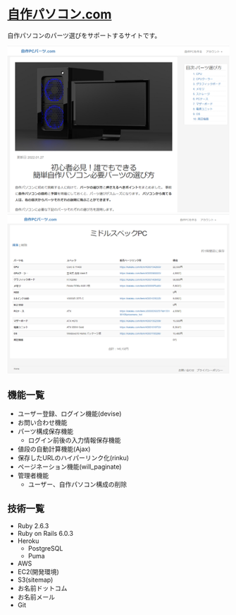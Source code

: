 # [自作パソコン.com](https://www.jisakupc-parts.com)
自作パソコンのパーツ選びをサポートするサイトです。

![トップページ画像](./jisakupc-parts.com_Screenshot.png)　![自作パソコン詳細ページ画像](./jisakupc-parts.com-customs-show_Screenshot.png)

## 機能一覧
* ユーザー登録、ログイン機能(devise)
* お問い合わせ機能
* パーツ構成保存機能
  * ログイン前後の入力情報保存機能
* 値段の自動計算機能(Ajax)
* 保存したURLのハイパーリンク化(rinku)
* ページネーション機能(will_paginate)
* 管理者機能
  * ユーザー、自作パソコン構成の削除

## 技術一覧
* Ruby 2.6.3
* Ruby on Rails 6.0.3
* Heroku
  * PostgreSQL
  * Puma
 * AWS
  * EC2(開発環境)
  * S3(sitemap)
 * お名前ドットコム
  * お名前メール
 * Git
